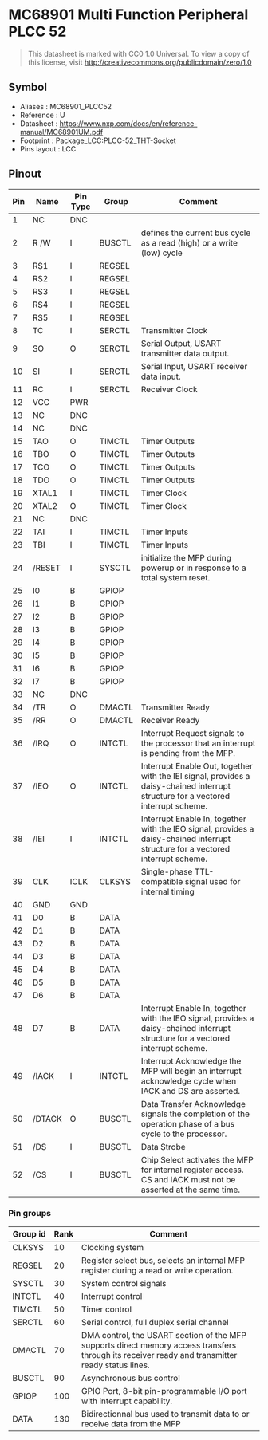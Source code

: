 # MC68901 Multi Function Peripheral PLCC 52

> This datasheet is marked with CC0 1.0
> Universal. To view a copy of this license, visit
> http://creativecommons.org/publicdomain/zero/1.0

## Symbol

* Aliases : MC68901_PLCC52
* Reference : U
* Datasheet : https://www.nxp.com/docs/en/reference-manual/MC68901UM.pdf
* Footprint : Package_LCC:PLCC-52_THT-Socket
* Pins layout : LCC


## Pinout

|Pin|Name|Pin Type|Group|Comment|
|---|---|---|---|---|
|1|NC|DNC|||
|2|R /W|I|BUSCTL|defines the current bus cycle as a read (high) or a write (low) cycle|
|3|RS1|I|REGSEL||
|4|RS2|I|REGSEL||
|5|RS3|I|REGSEL||
|6|RS4|I|REGSEL||
|7|RS5|I|REGSEL||
|8|TC|I|SERCTL|Transmitter Clock|
|9|SO|O|SERCTL|Serial Output, USART transmitter data output.|
|10|SI|I|SERCTL|Serial Input, USART receiver data input.|
|11|RC|I|SERCTL|Receiver Clock|
|12|VCC|PWR|||
|13|NC|DNC|||
|14|NC|DNC|||
|15|TAO|O|TIMCTL|Timer Outputs|
|16|TBO|O|TIMCTL|Timer Outputs|
|17|TCO|O|TIMCTL|Timer Outputs|
|18|TDO|O|TIMCTL|Timer Outputs|
|19|XTAL1|I|TIMCTL|Timer Clock|
|20|XTAL2|O|TIMCTL|Timer Clock|
|21|NC|DNC|||
|22|TAI|I|TIMCTL|Timer Inputs|
|23|TBI|I|TIMCTL|Timer Inputs|
|24|/RESET|I|SYSCTL|initialize the MFP during powerup or in response to a total system reset.|
|25|I0|B|GPIOP||
|26|I1|B|GPIOP||
|27|I2|B|GPIOP||
|28|I3|B|GPIOP||
|29|I4|B|GPIOP||
|30|I5|B|GPIOP||
|31|I6|B|GPIOP||
|32|I7|B|GPIOP||
|33|NC|DNC|||
|34|/TR|O|DMACTL|Transmitter Ready|
|35|/RR|O|DMACTL|Receiver Ready|
|36|/IRQ|O|INTCTL|Interrupt Request signals to the processor that an interrupt is pending from the MFP.|
|37|/IEO|O|INTCTL|Interrupt Enable Out, together with the IEI signal, provides a daisy-chained interrupt structure for a vectored interrupt scheme.|
|38|/IEI|I|INTCTL|Interrupt Enable In, together with the IEO signal, provides a daisy-chained interrupt structure for a vectored interrupt scheme.|
|39|CLK|ICLK|CLKSYS|Single-phase TTL-compatible signal used for internal timing|
|40|GND|GND|||
|41|D0|B|DATA||
|42|D1|B|DATA||
|43|D2|B|DATA||
|44|D3|B|DATA||
|45|D4|B|DATA||
|46|D5|B|DATA||
|47|D6|B|DATA||
|48|D7|B|DATA|Interrupt Enable In, together with the IEO signal, provides a daisy-chained interrupt structure for a vectored interrupt scheme.|
|49|/IACK|I|INTCTL|Interrupt Acknowledge the MFP will begin an interrupt acknowledge cycle when IACK and DS are asserted.|
|50|/DTACK|O|BUSCTL|Data Transfer Acknowledge signals the completion of the operation phase of a bus cycle to the processor.|
|51|/DS|I|BUSCTL|Data Strobe |
|52|/CS|I|BUSCTL|Chip Select activates the MFP for internal register access. CS and IACK must not be asserted at the same time.|

### Pin groups

|Group id|Rank|Comment|
|---|---|---|
|CLKSYS|10|Clocking system|
|REGSEL|20|Register select bus, selects an internal MFP register during a read or write operation.|
|SYSCTL|30|System control signals|
|INTCTL|40|Interrupt control|
|TIMCTL|50|Timer control|
|SERCTL|60|Serial control, full duplex serial channel|
|DMACTL|70|DMA control, the USART section of the MFP supports direct memory access transfers through its receiver ready and transmitter ready status lines.|
|BUSCTL|90|Asynchronous bus control|
|GPIOP|100|GPIO Port, 8-bit pin-programmable I/O port with interrupt capability.|
|DATA|130|Bidirectionnal bus used to transmit data to or receive data from the MFP|
